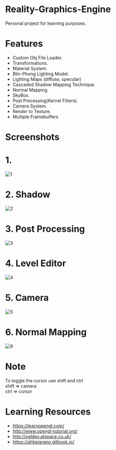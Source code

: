 # Reality-Graphics-Engine
Personal project for learning purposes.

# Features
- Custom Obj File Loader.
- Transformations.
- Material System.
- Blin-Phong Lighting Model.
- Lighting Maps (diffuse, specular)
- Cascaded Shadow Mapping Technique.
- Normal Mapping.
- SkyBox.
- Post Processing(Kernel Filters).
- Camera System.
- Render to Texture.
- Multiple Framebuffers

# Screenshots

# 1.
![1](https://drive.google.com/uc?id=1BTFoptK-Xb4v3_Dqo0r_WphLLHS2nEOm&export=download)

# 2. Shadow
![2](https://drive.google.com/uc?id=1t0N1so05oP_4X8PI6UXBEFvtF5tHTV-d&export=download)

# 3. Post Processing
![3](https://drive.google.com/uc?id=1RTtEhK7VKB45S11Dzwripn6y0cZffpY8&export=download)

# 4. Level Editor
![4](https://drive.google.com/uc?id=1QBiFJ6KJgdn81gpfadJ1C2tFR7AkVHoi&export=download)

# 5. Camera
![5](https://drive.google.com/uc?id=1Dn2blNm3b3STDW0t_9xTPxteKODeE7Gw&export=download)

# 6. Normal Mapping
![6](https://drive.google.com/uc?id=1MsX8v9m9xCBOBrsUGT6yZbkZH0spYpW-&export=download)


# Note
To toggle the cursor use shift and ctrl
<br>
shift => camera 
<br>
ctrl  => cursor

# Learning Resources
- https://learnopengl.com/
- http://www.opengl-tutorial.org/
- http://ogldev.atspace.co.uk/
- https://ahbejarano.gitbook.io/
